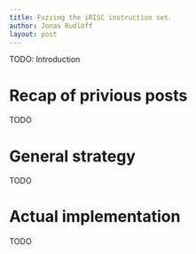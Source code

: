 ```yaml
---
title: Fuzzing the iRISC instruction set.
author: Jonas Rudloff
layout: post
---
```


TODO: Introduction

Recap of privious posts
=======================
TODO

General strategy
================
TODO

Actual implementation
=====================
TODO
